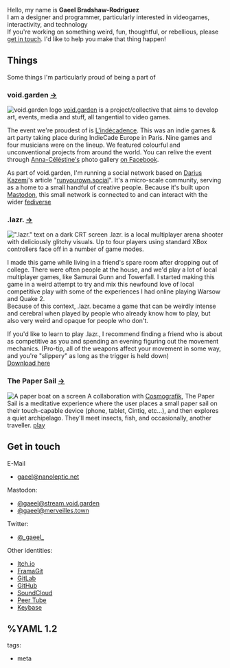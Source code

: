 Hello, my name is __Gaeel&nbsp;Bradshaw‑Rodriguez__  
I am a designer and programmer, particularly interested in videogames, interactivity, and technology   
If you're working on something weird, fun, thoughtful, or rebellious, please [get in touch](contact.html). I'd like to help you make that thing happen!   

## Things
Some things I'm particularly proud of being a part of

### void.garden [→](https://voidgarden.itch.io/)
![void.garden logo](voidgarden.700w.jpg)
[void.garden](http://void.garden/) is a project/collective that aims to develop art, events, media and stuff, all tangential to video games.

The event we're proudest of is [L'indécadence](https://voidgarden.itch.io/lindecadence). This was an indie games & art party taking place during IndieCade Europe in Paris. Nine games and four musicians were on the lineup. We featured colourful and unconventional projects from around the world. You can relive the event through [Anna-Céléstine's](https://twitter.com/lafilledct) photo gallery [on Facebook](https://www.facebook.com/pg/lafilledct/photos/?tab=album&album_id=1471957822887747).

As part of void.garden, I'm running a social network based on [Darius Kazemi](http://tinysubversions.com/)'s article "[runyourown.social](https://runyourown.social)". It's a micro-scale community, serving as a home to a small handful of creative people. Because it's built upon [Mastodon](https://joinmastodon.org/), this small network is connected to and can interact with the wider [fediverse](https://en.wikipedia.org/wiki/Fediverse)   


### .lazr. [→](https://gaeel.itch.io/lazr)
![".lazr." text on a dark CRT screen](lazr.700w.jpg)
.lazr. is a local multiplayer arena shooter with deliciously glitchy visuals. Up to four players using standard XBox controllers face off in a number of game modes.

I made this game while living in a friend's spare room after dropping out of college. There were often people at the house, and we'd play a lot of local multiplayer games, like Samurai Gunn and Towerfall. I started making this game in a weird attempt to try and mix this newfound love of local competitive play with some of the experiences I had online playing Warsow and Quake 2.   
 Because of this context, .lazr. became a game that can be weirdly intense and cerebral when played by people who already know how to play, but also very weird and opaque for people who don't.
 
If you'd like to learn to play .lazr., I recommend finding a friend who is about as competitive as you and spending an evening figuring out the movement mechanics. (Pro-tip, all of the weapons affect your movement in some way, and you're "slippery" as long as the trigger is held down)   
[Download here](https://gaeel.itch.io/lazr)


### The Paper Sail [→](https://papersail.lab.arte.tv/)
![A paper boat on a screen](papersail.700w.jpg)
A collaboration with [Cosmografik](http://cosmografik.fr/), The Paper Sail is a meditative experience where the user places a small paper sail on their touch-capable device (phone, tablet, Cintiq, etc…), and then explores a quiet archipelago. They'll meet insects, fish, and occasionally, another traveller. [play](https://papersail.lab.arte.tv/)

## Get in touch <a name="contact"></a>
E-Mail
  * [gaeel@nanoleptic.net](mailto:gaeel@nanoleptic.net)
  
Mastodon:
  * <a rel="me" href="https://stream.void.garden/@gaeel">@gaeel@stream.void.garden</a>
  * <a rel="me" href="https://merveilles.town/@gaeel">@gaeel@merveilles.town</a>
  
Twitter:
  * <a rel="me" href="https://twitter.com/_gaeel_">@\_gaeel\_</a>

Other identities:
  * [Itch.io](https://gaeel.itch.io/)
  * [FramaGit](https://framagit.org/Bradshaw1)
  * [GitLab](https://gitlab.com/Bradshaw1)
  * [GitHub](https://github.com/Bradshaw)
  * [SoundCloud](https://soundcloud.com/freelancer-epic)
  * [Peer Tube](https://diode.zone/video-channels/hyperwires/videos)
  * [Keybase](https://keybase.io/gaeel)
  
%YAML 1.2
---
tags:
  - meta
  